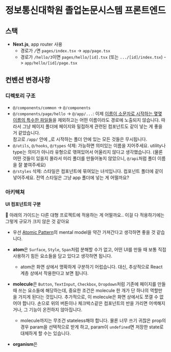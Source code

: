 # 정보통신대학원 졸업논문시스템 프론트엔드

## 스택

- **Next.js**, app router 사용
  - 경로가 `/`면 `pages/index.tsx` -> `app/page.tsx`
  - 경로가 `/hello/3`이면 `pages/hello/[id].tsx` (또는 `.../[id]/index.tsx`) -> `app/hello/[id]/page.tsx`
  
## 컨벤션 변경사항

### 디렉토리 구조

- `@/components/common` -> `@/components`
- `@/components/page/hello` -> `@/app/...`: 이제 [이름이 소문자로 시작하는
  몇몇 이름의 특수한 파일들](https://nextjs.org/docs/app/building-your-application/routing#file-conventions)을
  제외하고는 어떤 이름이라도 경로에 노출되지 않습니다. 따라서 그냥 페이지
  폴더에 페이지와 밀접하게 관련된 컴포넌트도 같이 넣는 게 좋을 거 같았습니다.  
  참고로 `/app/` 안에 _로 시작하는 폴더 안에 있는 모든 것들은 무시됩니다.
- `@/utils`, `@/hooks`, `@/types` 삭제: 가능하면 의미있는 이름을 지어주세요.
  utility나 type는 의미가 아니라 유형으로 엮여있어서 어울리지 않다고
  생각했습니다. (물론 어떤 것들이 있을지 몰라서 미리 폴더를 만들어놓지
  않았으니, `@/api`처럼 폴더 이름을 잘 붙여주세요)
- `@/styles` 삭제: 스타일은 컴포넌트에 묶여있는 녀석입니다. 컴포넌트 폴더에
  같이 넣어주세요. 전역 스타일은 그냥 app 폴더에 넣는 게 어떨까요?

### 아키텍쳐

**UI 컴포넌트의 구분**

🚧 아래의 가이드는 다른 대형 프로젝트에 적용하는 게 어떨까요.. 이걸 다
적용하기에는 그렇게 규모가 크지 않은 것 같아요

- 우선 [Atomic Pattern](https://atomicdesign.bradfrost.com/chapter-2/)의 mental
  model을 약간 가져간다고 생각하면 좋을 것 같습니다.
- **atom**은 `Surface`, `Style`, `Span`처럼 분해할 수가 없고, 어떤 UI를 만들 때
  보통 직접 사용하기 힘든 요소들을 담고 있다고 생각하면 됩니다.

  * atom은 화면 상에서 명확하게 구분하기 어럽습니다. 대신, 추상적으로 React 계층
    상에서 작용한다고 보면 됩니다.
  
- **molecule**은 `Button`, `TextInput`, `Checkbox`, `Dropdown`처럼 기존에 페이지를
  만들 때 쓰는 요소들에 해당하는데, 중요한 조건은 molecule 한 개가 단 하나의
  역할만을 가지게 된다는 것입니다. 추가적으로, 이 molecule은 화면 상에서도 쪼갤
  수 없어야 합니다. 손으로 위의 버튼이나 체크박스같은 컴포넌트의 반을 가리면
  어색해지거나, 그 기능이 온전하지 않아집니다.

  * molecule까지는 무조건 stateless해야 합니다. 물론 너무 쓰기 귀찮은 prop의
    경우 param을 선택적으로 받게 하고, param이 `undefined`면 저장한 state로
    대체하게 할 수는 있습니다.
  
- **organism**은 
